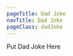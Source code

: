 ```yaml
---
pageTitle: Dad Joke
navTitle: Dad Joke
pageClass: dadJoke
---
```


<!-- > <span class="quote">Put Dad Joke Here</span> -->

<span class="quote">Put Dad Joke Here</span>

<script src="/js/dadjoke.js"></script>
